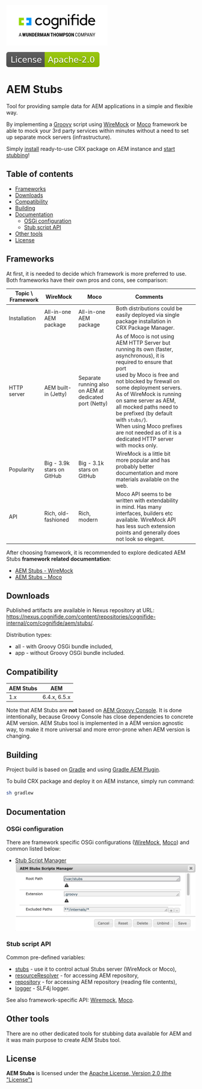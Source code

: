 [![Cognifide logo](docs/cognifide-logo.png)](http://cognifide.com)

[![Apache License, Version 2.0, January 2004](docs/apache-license-badge.svg)](http://www.apache.org/licenses/)

# AEM Stubs

Tool for providing sample data for AEM applications in a simple and flexible way.

By implementing a [Groovy](http://groovy-lang.org/syntax.html) script using [WireMock](http://wiremock.org) or [Moco](https://github.com/dreamhead/moco) framework be able to mock your 3rd party services within minutes without a need to set up separate mock servers (infrastructure).

Simply [install](#installation) ready-to-use CRX package on AEM instance and [start stubbing](#getting-started)!

## Table of contents

  * [Frameworks](#frameworks)
  * [Downloads](#downloads)
  * [Compatibility](#compatibility)
  * [Building](#building)
  * [Documentation](#documentation)
     * [OSGi configuration](#osgi-configuration)
     * [Stub script API](#stub-script-api)
  * [Other tools](#other-tools)
  * [License](#license)

## Frameworks

At first, it is needed to decide which framework is more preferred to use.
Both frameworks have their own pros and cons, see comparison:

| Topic \ Framework | WireMock                   | Moco                                                   | Comments                                                                                                                                                                                                                                                                                                                                                                                                                    |  |  |
|-------------------|----------------------------|--------------------------------------------------------|-----------------------------------------------------------------------------------------------------------------------------------------------------------------------------------------------------------------------------------------------------------------------------------------------------------------------------------------------------------------------------------------------------------------------------|--|--|
| Installation      | All-in-one AEM package     | All-in-one AEM package                                 | Both distributions could be easily deployed via single package installation in CRX Package Manager.                                                                                                                                                                                                                                                                                                                         |  |  |
| HTTP server       | AEM built-in (Jetty)       | Separate running also on AEM at dedicated port (Netty) | As of Moco is not using AEM HTTP Server but running its own (faster, asynchronous), it is required to ensure that port<br>used by Moco is free and not blocked by firewall on some deployment servers.<br>As of WireMock is running on same server as AEM, all mocked paths need to be prefixed (by default with `stubs/`).<br>When using Moco prefixes are not needed as of it is a dedicated HTTP server with mocks only. |  |  |
| Popularity        | Big - 3.9k stars on GitHub | Big - 3.1k stars on GitHub                             | WireMock is a little bit more popular and has probably better documentation and more materials available on the web.                                                                                                                                                                                                                                                                                                                |  |  |
| API               | Rich, old-fashioned        | Rich, modern                                           | Moco API seems to be written with extendability in mind. Has many interfaces, builders etc available. WireMock API has less such extension points and generally does not look so elegant.                                                                                                                                                                                                                                   |  |  |

After choosing framework, it is recommended to explore dedicated AEM Stubs **framework related documentation**:

* [AEM Stubs - WireMock](wiremock)
* [AEM Stubs - Moco](moco)

## Downloads

Published artifacts are available in Nexus repository at URL: <https://nexus.cognifide.com/content/repositories/cognifide-internal/com/cognifide/aem/stubs/>.

Distribution types:

* all - with Groovy OSGi bundle included,
* app - without Groovy OSGi bundle included.

## Compatibility

| AEM Stubs | AEM          |
|-----------|--------------|
| 1.x       | 6.4.x, 6.5.x |

Note that AEM Stubs are **not** based on [AEM Groovy Console](https://github.com/icfnext/aem-groovy-console). It is done intentionally, because Groovy Console has close dependencies to concrete AEM version.
AEM Stubs tool is implemented in a AEM version agnostic way, to make it more universal and more error-prone when AEM version is changing. 

## Building

Project build is based on [Gradle](https://docs.gradle.org/current/userguide/userguide.html) and using [Gradle AEM Plugin](https://github.com/Cognifide/gradle-aem-plugin).

To build CRX package and deploy it on AEM instance, simply run command:

```bash
sh gradlew
```

## Documentation

### OSGi configuration

There are framework specific OSGi configurations ([WireMock](moco#osgi-configuration), [Moco](moco#osgi-configuration)) and common listed below:

* [Stub Script Manager](http://localhost:4502/system/console/configMgr/com.cognifide.aem.stubs.core.script.StubScriptManager)
    ![OSGi config - Stub Script Manager](docs/osgi-config-stubs-script-manager.png)
    
### Stub script API

Common pre-defined variables:

* [stubs](https://bitbucket.cognifide.com/users/krystian.panek/repos/aem-stubs/browse/core/src/main/java/com/cognifide/aem/stubs/core/Stubs.java) - use it to control actual Stubs server (WireMock or Moco),
* [resourceResolver](https://sling.apache.org/apidocs/sling11/org/apache/sling/api/resource/ResourceResolver.html) - for accessing AEM repository,
* [repository](https://bitbucket.cognifide.com/users/krystian.panek/repos/aem-stubs/browse/core/src/main/java/com/cognifide/aem/stubs/core/script/RepositoryFacade.java) - for accessing AEM repository (reading file contents),
* [logger](https://github.com/qos-ch/slf4j/blob/master/slf4j-api/src/main/java/org/slf4j/Logger.java) - SLF4j logger.

See also framework-specific API: [Wiremock](wiremock#stub-script-api), [Moco](wiremock#stub-script-api).

## Other tools

There are no other dedicated tools for stubbing data available for AEM and it was main purpose to create AEM Stubs tool.

## License

**AEM Stubs** is licensed under the [Apache License, Version 2.0 (the "License")](https://www.apache.org/licenses/LICENSE-2.0.txt)
